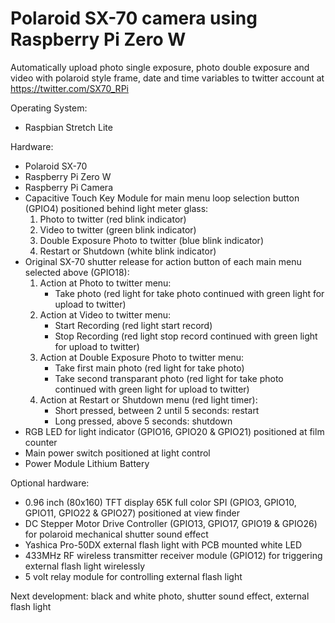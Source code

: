 Polaroid SX-70 camera using Raspberry Pi Zero W
===============================================

Automatically upload photo single exposure, photo double exposure and video with polaroid style frame, date and time variables to twitter account at https://twitter.com/SX70_RPi

Operating System:
- Raspbian Stretch Lite

Hardware:
- Polaroid SX-70
- Raspberry Pi Zero W
- Raspberry Pi Camera
- Capacitive Touch Key Module for main menu loop selection button (GPIO4) positioned behind light meter glass:
    1. Photo to twitter (red blink indicator)
    2. Video to twitter (green blink indicator)
    3. Double Exposure Photo to twitter (blue blink indicator)
    4. Restart or Shutdown (white blink indicator)
- Original SX-70 shutter release for action button of each main menu selected above (GPIO18):
    1. Action at Photo to twitter menu:
         - Take photo (red light for take photo continued with green light for upload to twitter)
    2. Action at Video to twitter menu:
         - Start Recording (red light start record)
         - Stop Recording (red light stop record continued with green light for upload to twitter)
    3. Action at Double Exposure Photo to twitter menu:
         - Take first main photo (red light for take photo)
         - Take second transparant photo (red light for take photo continued with green light for upload to twitter)
    4. Action at Restart or Shutdown menu (red light timer):  
         - Short pressed, between 2 until 5 seconds: restart
         - Long pressed, above 5 seconds: shutdown
- RGB LED for light indicator (GPIO16, GPIO20 & GPIO21) positioned at film counter
- Main power switch positioned at light control
- Power Module Lithium Battery

Optional hardware:
- 0.96 inch (80x160) TFT display 65K full color SPI (GPIO3, GPIO10, GPIO11, GPIO22 & GPIO27) positioned at view finder
- DC Stepper Motor Drive Controller (GPIO13, GPIO17, GPIO19 & GPIO26) for polaroid mechanical shutter sound effect
- Yashica Pro-50DX external flash light with PCB mounted white LED
- 433MHz RF wireless transmitter receiver module (GPIO12) for triggering external flash light wirelessly
- 5 volt relay module for controlling external flash light

Next development: black and white photo, shutter sound effect, external flash light
